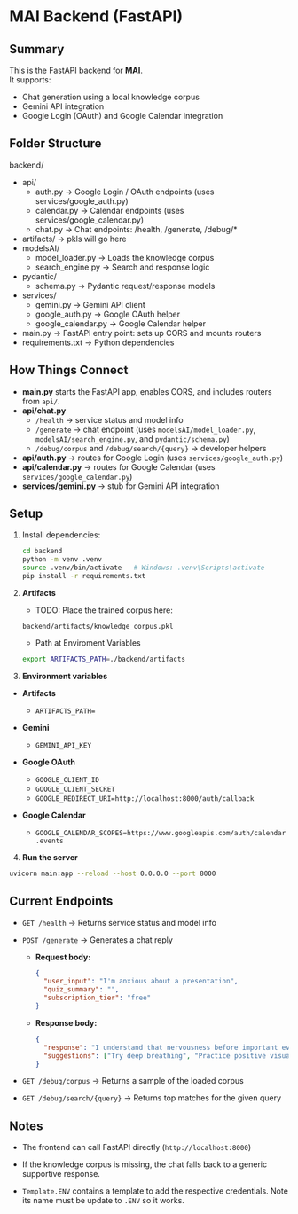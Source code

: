# MAI Backend (FastAPI)
## Summary
This is the FastAPI backend for **MAI**.  
It supports:
- Chat generation using a local knowledge corpus
- Gemini API integration
- Google Login (OAuth) and Google Calendar integration


## Folder Structure

backend/
- api/
  - auth.py → Google Login / OAuth endpoints (uses services/google_auth.py)
  - calendar.py → Calendar endpoints (uses services/google_calendar.py)
  - chat.py → Chat endpoints: /health, /generate, /debug/*
- artifacts/ → pkls will go here
- modelsAI/
  - model_loader.py → Loads the knowledge corpus
  - search_engine.py → Search and response logic
- pydantic/
  - schema.py → Pydantic request/response models
- services/
  - gemini.py → Gemini API client
  - google_auth.py → Google OAuth helper
  - google_calendar.py → Google Calendar helper
- main.py → FastAPI entry point: sets up CORS and mounts routers
- requirements.txt → Python dependencies



## How Things Connect

- **main.py** starts the FastAPI app, enables CORS, and includes routers from `api/`.
- **api/chat.py**  
  - `/health` → service status and model info  
  - `/generate` → chat endpoint (uses `modelsAI/model_loader.py`, `modelsAI/search_engine.py`, and `pydantic/schema.py`)  
  - `/debug/corpus` and `/debug/search/{query}` → developer helpers
- **api/auth.py** → routes for Google Login (uses `services/google_auth.py`)  
- **api/calendar.py** → routes for Google Calendar (uses `services/google_calendar.py`)  
- **services/gemini.py** → stub for Gemini API integration



## Setup

1. Install dependencies:
   ```bash
   cd backend
   python -m venv .venv
   source .venv/bin/activate   # Windows: .venv\Scripts\activate
   pip install -r requirements.txt
   ```

2. **Artifacts**
    - TODO: Place the trained corpus here:
     ```
     backend/artifacts/knowledge_corpus.pkl
     ```
    - Path at Enviroment Variables
     ```bash
     export ARTIFACTS_PATH=./backend/artifacts
     ```

3. **Environment variables**
- **Artifacts**
  - `ARTIFACTS_PATH=`

- **Gemini**
  - `GEMINI_API_KEY`

- **Google OAuth**
  - `GOOGLE_CLIENT_ID`
  - `GOOGLE_CLIENT_SECRET`
  - `GOOGLE_REDIRECT_URI=http://localhost:8000/auth/callback`

- **Google Calendar**
  - `GOOGLE_CALENDAR_SCOPES=https://www.googleapis.com/auth/calendar.events`

  
4. **Run the server**
```bash
uvicorn main:app --reload --host 0.0.0.0 --port 8000
```

## Current Endpoints

- `GET /health` → Returns service status and model info  

- `POST /generate` → Generates a chat reply  
  - **Request body:**
    ```json
    {
      "user_input": "I'm anxious about a presentation",
      "quiz_summary": "",
      "subscription_tier": "free"
    }
    ```
  - **Response body:**
    ```json
    {
      "response": "I understand that nervousness before important events. Try taking deep breaths...",
      "suggestions": ["Try deep breathing", "Practice positive visualization"]
    }
    ```

- `GET /debug/corpus` → Returns a sample of the loaded corpus  

- `GET /debug/search/{query}` → Returns top matches for the given query  

## Notes

- The frontend can call FastAPI directly (`http://localhost:8000`)   

- If the knowledge corpus is missing, the chat falls back to a generic supportive response.

- `Template.ENV` contains a template to add the respective credentials. Note its name must be update to `.ENV` so it works.

